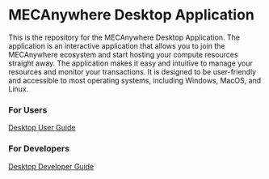 # MECAnywhere Desktop Application

This is the repository for the MECAnywhere Desktop Application. The application is an interactive application that allows you to join the MECAnywhere ecosystem and start hosting your compute resources straight away. The application makes it easy and intuitive to manage your resources and monitor your transactions. It is designed to be user-friendly and accessible to most operating systems, including Windows, MacOS, and Linux.

### For Users
[Desktop User Guide](docs/desktop_guide.md)

### For Developers
[Desktop Developer Guide](docs/developer_guide.md)
